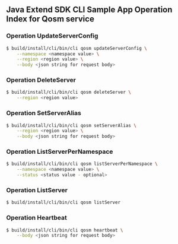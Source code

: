 ## Java Extend SDK CLI Sample App Operation Index for Qosm service

### Operation UpdateServerConfig

```sh
$ build/install/cli/bin/cli qosm updateServerConfig \
    --namespace <namespace value> \
    --region <region value> \
    --body <json string for request body>
```

### Operation DeleteServer

```sh
$ build/install/cli/bin/cli qosm deleteServer \
    --region <region value>
```

### Operation SetServerAlias

```sh
$ build/install/cli/bin/cli qosm setServerAlias \
    --region <region value> \
    --body <json string for request body>
```

### Operation ListServerPerNamespace

```sh
$ build/install/cli/bin/cli qosm listServerPerNamespace \
    --namespace <namespace value> \
    --status <status value - optional>
```

### Operation ListServer

```sh
$ build/install/cli/bin/cli qosm listServer
```

### Operation Heartbeat

```sh
$ build/install/cli/bin/cli qosm heartbeat \
    --body <json string for request body>
```

